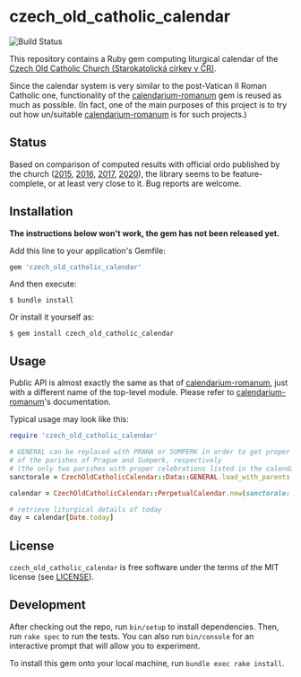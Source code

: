 # czech_old_catholic_calendar

![Build Status](https://github.com/calendarium-romanum/czech_old_catholic_calendar/actions/workflows/ci.yml/badge.svg)

This repository contains a Ruby gem computing liturgical calendar
of the [Czech Old Catholic Church (Starokatolická církev v ČR)][starokatolici].

Since the calendar system is very similar to the post-Vatican II Roman Catholic one,
functionality of the [calendarium-romanum][caro] gem is reused as much as possible.
(In fact, one of the main purposes of this project is to try out how un/suitable
[calendarium-romanum][caro] is for such projects.)

## Status

Based on comparison of computed results with official ordo published by the church
([2015](https://docplayer.cz/26220917-Liturgicky-kalendar-2015-2016-biskupsky-ordinariat-starokatolicke-cirkve-v-cr-praha-2015.html),
[2016](https://docplayer.cz/45554176-Liturgicky-kalendar-2016-2017.html),
[2017](https://docplayer.cz/68322372-Liturgicky-kalendar-2017-2018-praha-2017.html),
[2020](http://starokatolici.eu/wp-content/uploads/2020/11/direkt%C3%A1%C5%99-2020-2021.pdf)),
the library seems to be feature-complete, or at least very close to it.
Bug reports are welcome.

## Installation

**The instructions below won't work, the gem has not been released yet.**

Add this line to your application's Gemfile:

```ruby
gem 'czech_old_catholic_calendar'
```

And then execute:

    $ bundle install

Or install it yourself as:

    $ gem install czech_old_catholic_calendar

## Usage

Public API is almost exactly the same as that of [calendarium-romanum][caro], just with a different
name of the top-level module. Please refer to [calendarium-romanum][caro]'s documentation.

Typical usage may look like this:

```ruby
require 'czech_old_catholic_calendar'

# GENERAL can be replaced with PRAHA or SUMPERK in order to get proper celebrations
# of the parishes of Prague and Sumperk, respectively
# (the only two parishes with proper celebrations listed in the calendar of the 2007 missal)
sanctorale = CzechOldCatholicCalendar::Data::GENERAL.load_with_parents

calendar = CzechOldCatholicCalendar::PerpetualCalendar.new(sanctorale: sanctorale)

# retrieve liturgical details of today
day = calendar[Date.today]
```

## License

`czech_old_catholic_calendar` is free software under the terms of the MIT license
(see [LICENSE](/LICENSE)).

## Development

After checking out the repo, run `bin/setup` to install dependencies. Then, run `rake spec` to run the tests. You can also run `bin/console` for an interactive prompt that will allow you to experiment.

To install this gem onto your local machine, run `bundle exec rake install`.

[starokatolici]: https://www.starokatolici.cz/
[caro]: https://github.com/igneus/calendarium-romanum
